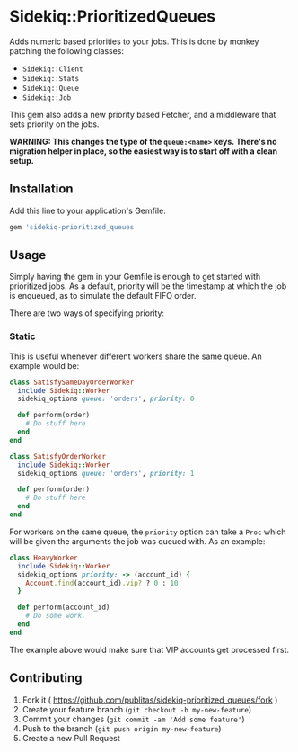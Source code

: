 # Sidekiq::PrioritizedQueues

Adds numeric based priorities to your jobs. This is done by monkey patching the following classes:

- `Sidekiq::Client`
- `Sidekiq::Stats`
- `Sidekiq::Queue`
- `Sidekiq::Job`

This gem also adds a new priority based Fetcher, and a middleware that sets priority on the jobs.

**WARNING: This changes the type of the `queue:<name>` keys. There's no migration helper in place, so the easiest way is to start off with a clean setup.**

## Installation

Add this line to your application's Gemfile:

```ruby
gem 'sidekiq-prioritized_queues'
```

## Usage

Simply having the gem in your Gemfile is enough to get started with prioritized jobs. As a default, priority will be the timestamp at which the job is enqueued, as to simulate the default FIFO order.

There are two ways of specifying priority:

### Static

This is useful whenever different workers share the same queue. An example would be:

```ruby
class SatisfySameDayOrderWorker
  include Sidekiq::Worker
  sidekiq_options queue: 'orders', priority: 0

  def perform(order)
    # Do stuff here
  end
end

class SatisfyOrderWorker
  include Sidekiq::Worker
  sidekiq_options queue: 'orders', priority: 1

  def perform(order)
    # Do stuff here
  end
end
```

For workers on the same queue, the `priority` option can take a `Proc` which will be given the arguments the job was queued with. As an example:

```ruby
class HeavyWorker
  include Sidekiq::Worker
  sidekiq_options priority: -> (account_id) {
    Account.find(account_id).vip? ? 0 : 10
  }

  def perform(account_id)
    # Do some work.
  end
end
```

The example above would make sure that VIP accounts get processed first.

## Contributing

1. Fork it ( https://github.com/publitas/sidekiq-prioritized_queues/fork )
2. Create your feature branch (`git checkout -b my-new-feature`)
3. Commit your changes (`git commit -am 'Add some feature'`)
4. Push to the branch (`git push origin my-new-feature`)
5. Create a new Pull Request

